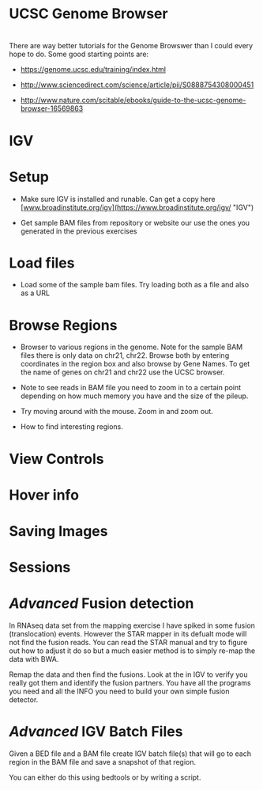 # UCSC Genome Browser

#

There are way better tutorials for the Genome Browswer than I could every hope to do. Some good starting points are:

* https://genome.ucsc.edu/training/index.html

* http://www.sciencedirect.com/science/article/pii/S0888754308000451

* http://www.nature.com/scitable/ebooks/guide-to-the-ucsc-genome-browser-16569863

# IGV

# Setup

* Make sure IGV is installed and runable. Can get a copy here
[www.broadinstitute.org/igv](https://www.broadinstitute.org/igv/ "IGV")

* Get sample BAM files from repository or website our use the ones you generated in the previous exercises

# Load files

* Load some of the sample bam files. Try loading both as a file and also as a URL

# Browse Regions

* Browser to various regions in the genome. Note for the sample BAM files there is only data on chr21, chr22. Browse both by entering coordinates in the region box and also browse by Gene Names. To get the name of genes on chr21 and chr22 use the UCSC browser. 

* Note to see reads in BAM file you need to zoom in to a certain point depending on how much memory you have and the size of the pileup.

* Try moving around with the mouse. Zoom in and zoom out. 

* How to find interesting regions.

# View Controls
 
# Hover info

# Saving Images

# Sessions

# _Advanced_ Fusion detection

In RNAseq data set from the mapping exercise I have spiked in some fusion (translocation) events. However the STAR mapper in its defualt mode will not find the fusion reads. You can read the STAR manual and try to figure out how to adjust it do so but a much easier method is to simply re-map the data with BWA. 

Remap the data and then find the fusions. Look at the in IGV to verify you really got them and identify the fusion partners. You have all the programs you need and all the INFO you need to build your own simple fusion detector. 

# _Advanced_ IGV Batch Files

Given a BED file and a BAM file create IGV batch file(s) that will go to each region in the BAM file and save a snapshot of that region. 

You can either do this using bedtools or by writing a script. 

